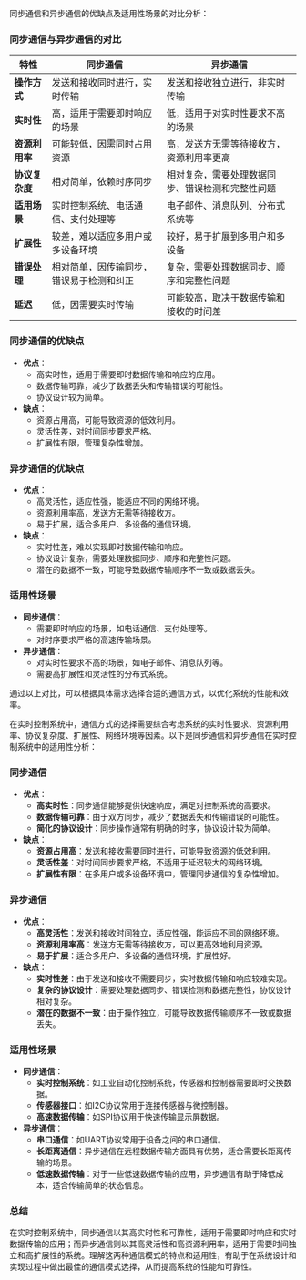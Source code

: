 同步通信和异步通信的优缺点及适用性场景的对比分析：

### 同步通信与异步通信的对比

| **特性**       | **同步通信**                                                                 | **异步通信**                                                                 |
|----------------|-----------------------------------------------------------------------------|-----------------------------------------------------------------------------|
| **操作方式**   | 发送和接收同时进行，实时传输                                               | 发送和接收独立进行，非实时传输                                               |
| **实时性**     | 高，适用于需要即时响应的场景                                                | 低，适用于对实时性要求不高的场景                                            |
| **资源利用率** | 可能较低，因需同时占用资源                                                  | 高，发送方无需等待接收方，资源利用率更高                                    |
| **协议复杂度** | 相对简单，依赖时序同步                                                      | 相对复杂，需要处理数据同步、错误检测和完整性问题                            |
| **适用场景**   | 实时控制系统、电话通信、支付处理等                                          | 电子邮件、消息队列、分布式系统等                                            |
| **扩展性**     | 较差，难以适应多用户或多设备环境                                            | 较好，易于扩展到多用户和多设备                                              |
| **错误处理**   | 相对简单，因传输同步，错误易于检测和纠正                                    | 复杂，需要处理数据同步、顺序和完整性问题                                    |
| **延迟**       | 低，因需要实时传输                                                          | 可能较高，取决于数据传输和接收的时间差                                      |

### 同步通信的优缺点
- **优点**：
  - 高实时性，适用于需要即时数据传输和响应的应用。
  - 数据传输可靠，减少了数据丢失和传输错误的可能性。
  - 协议设计较为简单。
- **缺点**：
  - 资源占用高，可能导致资源的低效利用。
  - 灵活性差，对时间同步要求严格。
  - 扩展性有限，管理复杂性增加。

### 异步通信的优缺点
- **优点**：
  - 高灵活性，适应性强，能适应不同的网络环境。
  - 资源利用率高，发送方无需等待接收方。
  - 易于扩展，适合多用户、多设备的通信环境。
- **缺点**：
  - 实时性差，难以实现即时数据传输和响应。
  - 协议设计复杂，需要处理数据同步、顺序和完整性问题。
  - 潜在的数据不一致，可能导致数据传输顺序不一致或数据丢失。

### 适用性场景
- **同步通信**：
  - 需要即时响应的场景，如电话通信、支付处理等。
  - 对时序要求严格的高速传输场景。
- **异步通信**：
  - 对实时性要求不高的场景，如电子邮件、消息队列等。
  - 需要高扩展性和灵活性的分布式系统。

通过以上对比，可以根据具体需求选择合适的通信方式，以优化系统的性能和效率。

在实时控制系统中，通信方式的选择需要综合考虑系统的实时性要求、资源利用率、协议复杂度、扩展性、网络环境等因素。以下是同步通信和异步通信在实时控制系统中的适用性分析：

### 同步通信
- **优点**：
  - **高实时性**：同步通信能够提供快速响应，满足对控制系统的高要求。
  - **数据传输可靠**：由于双方同步，减少了数据丢失和传输错误的可能性。
  - **简化的协议设计**：同步操作通常有明确的时序，协议设计较为简单。
- **缺点**：
  - **资源占用高**：发送和接收需要同时进行，可能导致资源的低效利用。
  - **灵活性差**：对时间同步要求严格，不适用于延迟较大的网络环境。
  - **扩展性有限**：在多用户或多设备环境中，管理同步通信的复杂性增加。

### 异步通信
- **优点**：
  - **高灵活性**：发送和接收时间独立，适应性强，能适应不同的网络环境。
  - **资源利用率高**：发送方无需等待接收方，可以更高效地利用资源。
  - **易于扩展**：适合多用户、多设备的通信环境，扩展性好。
- **缺点**：
  - **实时性差**：由于发送和接收不需要同步，实时数据传输和响应较难实现。
  - **复杂的协议设计**：需要处理数据同步、错误检测和数据完整性，协议设计相对复杂。
  - **潜在的数据不一致**：由于操作独立，可能导致数据传输顺序不一致或数据丢失。

### 适用性场景
- **同步通信**：
  - **实时控制系统**：如工业自动化控制系统，传感器和控制器需要即时交换数据。
  - **传感器接口**：如I2C协议常用于连接传感器与微控制器。
  - **高速数据传输**：如SPI协议用于快速传输显示屏数据。
- **异步通信**：
  - **串口通信**：如UART协议常用于设备之间的串口通信。
  - **长距离通信**：异步通信在远程数据传输方面具有优势，适合需要长距离传输的场景。
  - **低速数据传输**：对于一些低速数据传输的应用，异步通信有助于降低成本，适合传输简单的状态信息。

### 总结
在实时控制系统中，同步通信以其高实时性和可靠性，适用于需要即时响应和实时数据传输的应用；而异步通信则以其高灵活性和高资源利用率，适用于需要时间独立和高扩展性的系统。理解这两种通信模式的特点和适用性，有助于在系统设计和实现过程中做出最佳的通信模式选择，从而提高系统的性能和可靠性。
